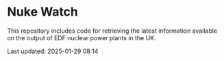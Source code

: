 # Nuke Watch

This repository includes code for retrieving the latest information available on the output of EDF nuclear power plants in the UK.

Last updated: 2025-01-29 08:14